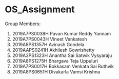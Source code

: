 # OS_Assignment

Group Members:
1.  2019A7PS0038H			Pavan Kumar Reddy Yannam
2.  2019A7PS0043H			Vineet Venkatesh
3.  2019A8PS1357H			Avinash Gondela
4.  2019AAPS0241H			Akhilesh Gowrishetty
5.  2019A3PS1323H			Anantha Sai Satwik Vysyaraju
6.  2019A8PS1275H			Bhargava Teja Uppuluri
7.  2019A7PS0017H			Bokkasam Venkata Sai Ruthvik
8.  2019A8PS0651H			Divakarla Vamsi Krishna

